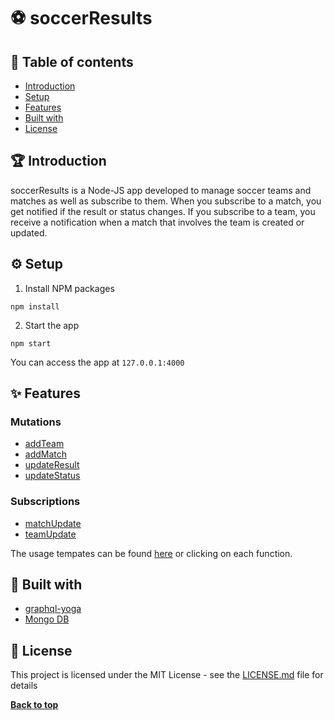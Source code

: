 # :soccer: soccerResults

## :memo: Table of contents

- [Introduction](#Introduction)
- [Setup](#Setup)
- [Features](#features)
- [Built with](#Built-with)
- [License](#License)

## :trophy: Introduction

soccerResults is a Node-JS app developed to manage soccer teams and matches as well as subscribe to them. When you subscribe to a match, you get notified if the result or status changes. If you subscribe to a team, you receive a notification when a match that involves the team is created or updated.

## :gear: Setup

1. Install NPM packages

```
npm install
```

2. Start the app

```
npm start
```

You can access the app at  ```127.0.0.1:4000```

## :sparkles: Features

### Mutations

- [addTeam](./queriesTemplates.md#Add-Team)
- [addMatch](./queriesTemplates.md#Add-Match)
- [updateResult](./queriesTemplates.md#Update-Result)
- [updateStatus](./queriesTemplates.md#Update-Status)

### Subscriptions

- [matchUpdate](./queriesTemplates.md#Match-Subscription)
- [teamUpdate](./queriesTemplates.md#Match-Subscription)

The usage tempates can be found [here](./queriesTemplates.md) or clicking on each function.

## :wrench: Built with

- [graphql-yoga](https://www.npmjs.com/package/graphql-yoga)
- [Mongo DB](https://www.mongodb.com/cloud/atlas)

## :page_facing_up: License

This project is licensed under the MIT License - see the [LICENSE.md](https://github.com/LauraRgz/Recetario/blob/master/LICENSE.md) file for details

**[Back to top](#Table-of-contents)**